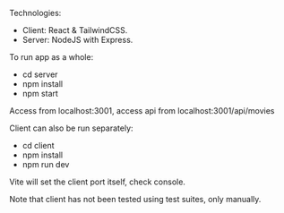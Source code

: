 Technologies: 

- Client: React & TailwindCSS.
- Server: NodeJS with Express.

To run app as a whole:

- cd server
- npm install
- npm start

Access from localhost:3001, 
access api from localhost:3001/api/movies

Client can also be run separately:

- cd client
- npm install
- npm run dev

Vite will set the client port itself, check console.

Note that client has not been tested using test suites, only manually.
